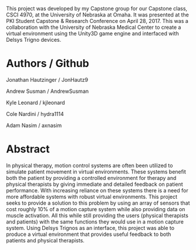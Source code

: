 This project was developed by my Capstone group for our Capstone class, CSCI 4970, at the University of Nebraska at Omaha. It was presented at the PKI Student Capstone & Research Conference on April 28, 2017. This was a collaboration with the University of Nebraska Medical Center to create a virtual environment using the Unity3D game engine and interfaced with Delsys Trigno devices.

# Authors / Github

Jonathan Hautzinger / JonHautz9

Andrew Susman / AndrewSusman

Kyle Leonard / kjleonard

Cole Nardini / hydra1114

Adam Nasim / axnasim

# Abstract

In physical therapy, motion control systems are often been utilized to simulate patient movement in virtual environments. These systems benefit both the patient by providing a controlled environment for therapy and physical therapists by giving immediate and detailed feedback on patient performance. With increasing reliance on these systems there is a need for more affordable systems with robust virtual environments. This project seeks to provide a solution to this problem by using an array of sensors that cost roughly 10% of a motion capture system while also providing data on muscle activation. All this while still providing the users (physical therapists and patients) with the same functions they would use in a motion capture system. Using Delsys Trignos as an interface, this project was able to produce a virtual environment that provides useful feedback to both patients and physical therapists.
